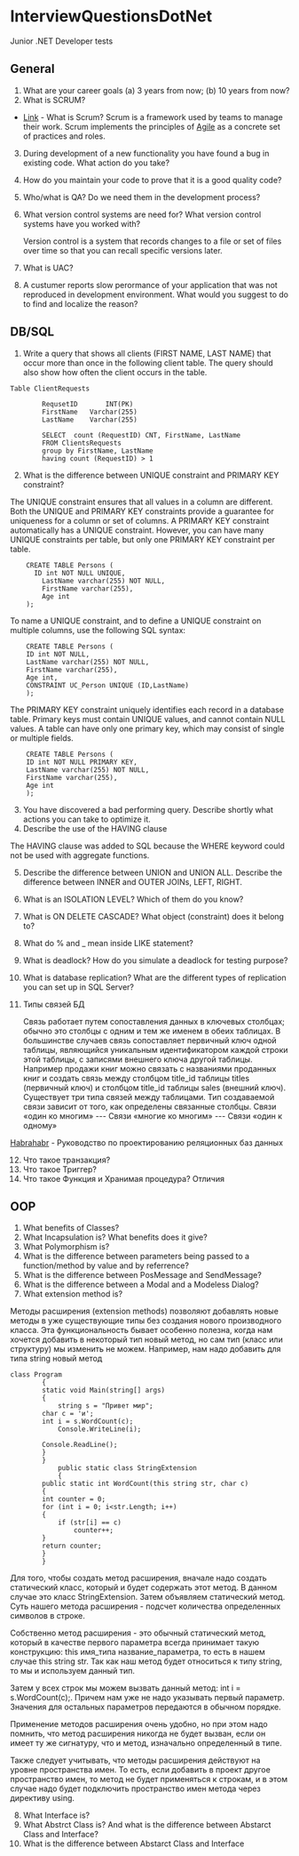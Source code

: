 # InterviewQuestionsDotNet
Junior .NET Developer tests

## General

1.	What are your career goals (а) 3 years from now; (b) 10 years from now?
2.	What is SCRUM?
* [Link](https://www.visualstudio.com/learn/what-is-scrum/) - What is Scrum? 
	Scrum is a framework used by teams to manage their work. Scrum implements the principles of [Agile](https://www.visualstudio.com/learn/what-is-agile/) as a concrete set of practices and roles.

3.	During development of a new functionality you have found a bug in existing code. What action do you take?
4.	How do you maintain your code to prove that it is a good quality code?
5.	Who/what is QA? Do we need them in the development process?
6.	What version control systems are need for? What version control systems have you worked with?

	Version control is a system that records changes to a file or set of files over time so that you can recall specific versions later.

7.	What is UAC?
8.	A custumer reports slow perormance of your application that was not reproduced in development environment. What would you suggest to do to find and localize the reason?

## DB/SQL

1.	Write a query that shows all clients (FIRST NAME, LAST NAME) that occur more than once in the following client table. The query should also show how often the client occurs in the table.
```
Table ClientRequests

		RequsetID   	INT(PK)
		FirstName	Varchar(255)		
		LastName 	Varchar(255)

		SELECT 	count (RequestID) CNT, FirstName, LastName  
		FROM ClientsRequests 
		group by FirstName, LastName
		having count (RequestID) > 1
```
2.	What is the difference between UNIQUE constraint and PRIMARY KEY constraint?

The UNIQUE constraint ensures that all values in a column are different. Both the UNIQUE and PRIMARY KEY constraints provide a guarantee for uniqueness for a column or set of columns. A PRIMARY KEY constraint automatically has a UNIQUE constraint. However, you can have many UNIQUE constraints per table, but only one PRIMARY KEY constraint per table.
```
	CREATE TABLE Persons (
  	  ID int NOT NULL UNIQUE,
    	LastName varchar(255) NOT NULL,
    	FirstName varchar(255),
    	Age int
	);
```
To name a UNIQUE constraint, and to define a UNIQUE constraint on multiple columns, use the following SQL syntax: 
```
	CREATE TABLE Persons (
    ID int NOT NULL,
    LastName varchar(255) NOT NULL,
    FirstName varchar(255),
    Age int,
    CONSTRAINT UC_Person UNIQUE (ID,LastName)
	);
```
The PRIMARY KEY constraint uniquely identifies each record in a database table. Primary keys must contain UNIQUE values, and cannot contain NULL values. A table can have only one primary key, which may consist of single or multiple fields.
```	
	CREATE TABLE Persons (
    ID int NOT NULL PRIMARY KEY,
    LastName varchar(255) NOT NULL,
    FirstName varchar(255),
    Age int
	);
```
3.	You have discovered a bad performing query. Describe shortly what actions you can take to optimize it.
4.	Describe the use of the HAVING clause

The HAVING clause was added to SQL because the WHERE keyword could not be used with aggregate functions.

5.	Describe the difference between UNION and UNION ALL. Describe the difference between INNER and OUTER JOINs, LEFT, RIGHT.
6.	What is an ISOLATION LEVEL? Which of them do you know?
7.	What is ON DELETE CASCADE? What object (constraint) does it belong to?
8.	What do % and _ mean inside LIKE statement?
9.	What is deadlock? How do you simulate a deadlock for testing purpose?
10.	What is database replication? What are the different types of replication you can set up in SQL Server?

11.	Типы связей БД

	Связь работает путем сопоставления данных в ключевых столбцах; обычно это столбцы с одним и тем же именем в обеих таблицах. В большинстве случаев связь сопоставляет первичный ключ одной таблицы, являющийся уникальным идентификатором каждой строки этой таблицы, с записями внешнего ключа другой таблицы. Например продажи книг можно связать с названиями проданных книг и создать связь между столбцом title_id таблицы titles (первичный ключ) и столбцом title_id таблицы sales (внешний ключ).
	Существует три типа связей между таблицами. Тип создаваемой связи зависит от того, как определены связанные столбцы. 
	Связи «один ко многим» --- Связи «многие ко многим» --- Связи «один к одному»

[Habrahabr](https://habrahabr.ru/post/193380/) - Руководство по проектированию реляционных баз данных

12.	Что такое транзакция?
13.	Что такое Триггер?
14.	Что такое Функция и Хранимая процедура? Отличия

## OOP

1.	What benefits of Classes?
2.	What Incapsulation is? What benefits does it give?
3.	What Polymorphism is?
4.	What is the difference between parameters being passed to a function/method by value and by referrence?
5.	What is the difference between PosMessage and SendMessage?
6.	What is the difference between a Modal and a Modeless Dialog?
7.	What extension method is? 

Методы расширения (extension methods) позволяют добавлять новые методы в уже существующие типы без создания нового производного класса. Эта функциональность бывает особенно полезна, когда нам хочется добавить в некоторый тип новый метод, но сам тип (класс или структуру) мы изменить не можем.
Например, нам надо добавить для типа string новый метод
```
class Program
		{
    	static void Main(string[] args)
    	{	
        	string s = "Привет мир";
        char c = 'и';
        int i = s.WordCount(c);
   			Console.WriteLine(i);
 
        Console.ReadLine();
    	}
		}
			public static class StringExtension
			{
    	public static int WordCount(this string str, char c)
    	{
        int counter = 0;
        for (int i = 0; i<str.Length; i++)
        {
            if (str[i] == c)
                counter++;
        }
        return counter;
    	}
		} 
```

Для того, чтобы создать метод расширения, вначале надо создать статический класс, который и будет содержать этот метод. В данном случае это класс StringExtension. Затем объявляем статический метод. Суть нашего метода расширения - подсчет количества определенных символов в строке.

Собственно метод расширения - это обычный статический метод, который в качестве первого параметра всегда принимает такую конструкцию: this имя_типа название_параметра, то есть в нашем случае this string str. Так как наш метод будет относиться к типу string, то мы и используем данный тип.

Затем у всех строк мы можем вызвать данный метод: int i = s.WordCount(c);. Причем нам уже не надо указывать первый параметр. Значения для остальных параметров передаются в обычном порядке.

Применение методов расширения очень удобно, но при этом надо помнить, что метод расширения никогда не будет вызван, если он имеет ту же сигнатуру, что и метод, изначально определенный в типе.

Также следует учитывать, что методы расширения действуют на уровне пространства имен. То есть, если добавить в проект другое пространство имен, то метод не будет применяться к строкам, и в этом случае надо будет подключить пространство имен метода через директиву using.

8.	What Interface is? 
9.	What Abstrct Class is? And what is the difference between Abstarct Class and Interface?
10.	What is the difference between Abstarct Class and Interface






